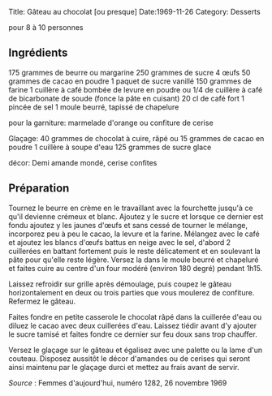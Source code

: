 Title: Gâteau au chocolat [ou presque]
Date:1969-11-26
Category: Desserts

pour 8 à 10 personnes

## Ingrédients

175 grammes de beurre ou margarine
250 grammes de sucre
4 œufs
50 grammes de cacao en poudre
1 paquet de sucre vanillé
150 grammes de farine
1 cuillère à café bombée de levure en poudre ou 1/4 de cuillère à café de bicarbonate de soude (fonce la pâte en cuisant)
20 cl de café fort
1 pincée de sel
1 moule beurré, tapissé de chapelure

pour la garniture:
marmelade d'orange ou confiture de cerise

Glaçage:
40 grammes de chocolat à cuire, râpé ou 15 grammes de cacao en poudre
1 cuillère à soupe d'eau
125 grammes de sucre glace

décor:
Demi amande mondé, cerise confites

## Préparation

Tournez le beurre en crème en le travaillant avec la fourchette jusqu'à ce qu'il
devienne crémeux et blanc. Ajoutez y le sucre et lorsque ce dernier est fondu
ajoutez y les jaunes d'œufs et sans cessé de tourner le mélange, incorporez peu
à peu le cacao, la levure et la farine. Mélangez avec le café et ajoutez les
blancs d'œufs battus en neige avec le sel, d'abord 2 cuillerées en battant
fortement puis le reste délicatement et en soulevant la pâte pour qu'elle reste
légère.
Versez la dans le moule beurré et chapeluré et faites cuire au centre d'un four
modéré (environ 180 degré) pendant 1h15.

Laissez refroidir sur grille après démoulage, puis coupez le gâteau
horizontalement en deux ou trois parties que vous moulerez de confiture.
Refermez le gâteau.

Faites fondre en petite casserole le chocolat râpé dans la cuillerée d'eau ou
diluez le cacao avec deux cuillerées d'eau. Laissez tiédir avant d'y ajouter le
sucre tamisé et faites fondre ce dernier sur feu doux sans trop chauffer.

Versez le glaçage sur le gâteau et égalisez avec une palette ou la lame d'un
couteau. Disposez aussitôt le décor d'amandes ou de cerises qui seront ainsi
maintenu par le glaçage durci et mettez au frais avant de servir.

*Source* : Femmes d'aujourd'hui, numéro 1282, 26 novembre 1969
